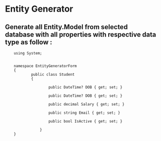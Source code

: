 # Entity Generator

## Generate all Entity.Model from selected database with all properties with respective data type as follow :



        using System;


        namespace EntityGeneratorForm
        {
                public class Student
                {

                        public DateTime? DOB { get; set; }

                        public DateTime? DOB { get; set; }

                        public decimal Salary { get; set; }

                        public string Email { get; set; }

                        public bool IsActive { get; set; }
        
                    }
        }



